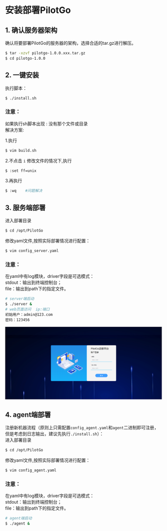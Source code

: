 # 安装部署PilotGo

## 1. 确认服务器架构
确认将要部署PilotGo的服务器的架构，选择合适的tar.gz进行解压。
```bash
$ tar -xzvf pilotgo-1.0.0.xxx.tar.gz
$ cd pilotgo-1.0.0
```
## 2. 一键安装
执行脚本：
```bash
$ ./install.sh
```
### 注意：
如果执行sh脚本出现 : 没有那个文件或目录  
解决方案:

1.执行
```bash
$ vim build.sh
```
2.不点击 `i` 修改文件的情况下,执行
```bash
$ :set ff=unix 
```
3.再执行
```bash
$ :wq    #问题解决
```
## 3. 服务端部署
进入部署目录
```bash
$ cd /opt/PilotGo
``` 
修改yaml文件,按照实际部署情况进行配置：
```bash
$ vim config_server.yaml
``` 
### 注意：
在yaml中有log模块，driver字段是可选模式：  
stdout：输出到终端控制台；  
file：输出到path下的指定文件。   

```bash
# server端启动
$ ./server &
# web页面访问  ip:端口
初始用户：admin@123.com
密码：123456
```
![](./images/login.png)

## 4. agent端部署
注册新机器流程（原则上只需配置`config_agent.yaml`和`agent`二进制即可注册，但是考虑到日志输出，建议先执行`./install.sh`）：  
进入部署目录
```bash
$ cd /opt/PilotGo
``` 
修改yaml文件,按照实际部署情况进行配置：
```bash
$ vim config_agent.yaml
``` 
### 注意：
在yaml中有log模块，driver字段是可选模式：  
stdout：输出到终端控制台；  
file：输出到path下的指定文件。   

```bash
# agent端启动
$ ./agent &
```